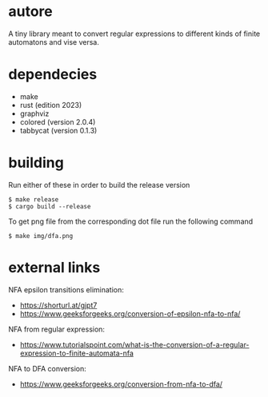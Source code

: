 # autore
A tiny library meant to convert regular expressions to different kinds of finite automatons and vise versa.

# dependecies
- make
- rust (edition 2023)
- graphviz
- colored (version 2.0.4)
- tabbycat (version 0.1.3)

# building
Run either of these in order to build the release version
```
$ make release
$ cargo build --release
```
To get png file from the corresponding dot file run the following command
```
$ make img/dfa.png
```

# external links
NFA epsilon transitions elimination:
- https://shorturl.at/gjpt7
- https://www.geeksforgeeks.org/conversion-of-epsilon-nfa-to-nfa/

NFA from regular expression:
- https://www.tutorialspoint.com/what-is-the-conversion-of-a-regular-expression-to-finite-automata-nfa

NFA to DFA conversion:
- https://www.geeksforgeeks.org/conversion-from-nfa-to-dfa/
